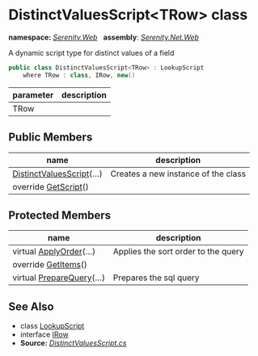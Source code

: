 # DistinctValuesScript&lt;TRow&gt; class
**namespace:** *[Serenity.Web](../README.md#serenity.web-namespace)*   **assembly**: *[Serenity.Net.Web](../README.md)*

A dynamic script type for distinct values of a field

```csharp
public class DistinctValuesScript<TRow> : LookupScript
    where TRow : class, IRow, new()
```

| parameter | description |
| --- | --- |
| TRow |  |

## Public Members

| name | description |
| --- | --- |
| [DistinctValuesScript](DistinctValuesScript-1/DistinctValuesScript.md)(…) | Creates a new instance of the class |
| override [GetScript](DistinctValuesScript-1/GetScript.md)() |  |

## Protected Members

| name | description |
| --- | --- |
| virtual [ApplyOrder](DistinctValuesScript-1/ApplyOrder.md)(…) | Applies the sort order to the query |
| override [GetItems](DistinctValuesScript-1/GetItems.md)() |  |
| virtual [PrepareQuery](DistinctValuesScript-1/PrepareQuery.md)(…) | Prepares the sql query |

## See Also

* class [LookupScript](LookupScript.md)
* interface [IRow](../Serenity.Net.Entity/../Serenity.Data/IRow.md)
* **Source:** *[DistinctValuesScript.cs](https://github.com/serenity-is/Serenity/blob/master/src/Serenity.Net.Web/DynamicScript/DynamicScriptTypes/DistinctValuesScript.cs)*